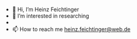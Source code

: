 - 👋 Hi, I’m Heinz Feichtinger
- 👀 I’m interested in researching
- 
- 📫 How to reach me heinz.feichtinger@web.de

<!---
heinzfeichtinger/heinzfeichtinger is a ✨ special ✨ repository because its `README.md` (this file) appears on your GitHub profile.
You can click the Preview link to take a look at your changes.
--->
